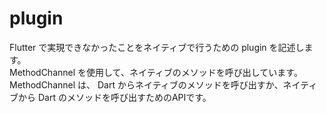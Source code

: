 # plugin

Flutter で実現できなかったことをネイティブで行うための plugin を記述します。<br>
MethodChannel を使用して、ネイティブのメソッドを呼び出しています。<br>
MethodChannel は、 Dart からネイティブのメソッドを呼び出すか、ネイティブから Dart のメソッドを呼び出すためのAPIです。